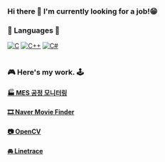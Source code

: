 ### Hi there 👋 I'm currently looking for a job!😁 

### 🌼 Languages 🌻
[![C](https://img.shields.io/badge/c-%2300599C.svg?style=for-the-badge&logo=c&logoColor=white)](https://github.com/HongryeolSeong/StudyC21) [![C++](https://img.shields.io/badge/c++-%2300599C.svg?style=for-the-badge&logo=c%2B%2B&logoColor=white)](https://github.com/HongryeolSeong/StudyCplusplus21) [![C#](https://img.shields.io/badge/c%23-%23239120.svg?style=for-the-badge&logo=c-sharp&logoColor=white)](https://github.com/HongryeolSeong/StudyCSharp21)
<br/>
<br/>

### 🎮 Here's my work. 🕹
#### [ 🏭 MES 공정 모니터링](https://github.com/HongryeolSeong/MiniProject_SimpleMRP)
#### [ 🎞 Naver Movie Finder](https://github.com/HongryeolSeong/MiniProject_Desktop/tree/main/WpfMiniProject)
#### [ 📷 OpenCV](https://github.com/HongryeolSeong/StudyRaspberryPi21/tree/main/OpenCV)
#### [ 🚘 Linetrace](https://github.com/HongryeolSeong/StudyRaspberryPi21/tree/main/Linetrace)
